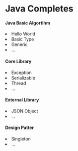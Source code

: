 # Java Completes
#### Java Basic Algortihm
<li>Hello World</li>
<li>Basic Type</li>
<li>Generic</li>
<li>...</li>

#### Core Library
<li>Exception</li>
<li>Serializable</li>
<li>Thread</li>
<li>...</li>

#### External Library
<li>JSON Object</li>
<li>...</li>

#### Design Patter
<li>Singleton</li>
<li>...</li>
